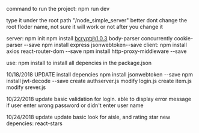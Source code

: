 command to run the project:
npm run dev

type it under the root path "/node_simple_server"
better dont change the root floder name, not sure it will work or not after you change it

server:
npm init
npm install bcrypt@1.0.3 body-parser concurrently cookie-parser --save
npm install express jsonwebtoken--save
client:
npm install axios react-router-dom --save
npm install http-proxy-middleware --save

use: npm install
to install all depencies in the package.json

10/18/2018 UPDATE
install depencies
npm install jsonwebtoken --save
npm install jwt-decode --save
create authserver.js
modify login.js
create item.js
modify srever.js

10/22/2018 update
basic validation for login. able to display error message if user enter wrong password or didn't enter user name

10/24/2018 update
update basic look for aisle, and rating star
new depencies: react-stars

